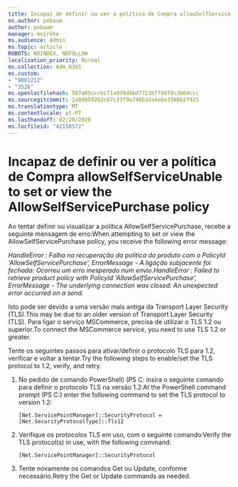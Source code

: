 ```yaml
---
title: Incapaz de definir ou ver a política de Compra allowSelfService
ms.author: pebaum
author: pebaum
manager: mnirkhe
ms.audience: Admin
ms.topic: article
ROBOTS: NOINDEX, NOFOLLOW
localization_priority: Normal
ms.collection: Adm_O365
ms.custom:
- "9001212"
- "3526"
ms.openlocfilehash: 587a05cccbc71a970d4bd7723bff0df0c3b64ccc
ms.sourcegitcommit: 2a9d059262c07c33f9a740b3da4e6e3366b2f925
ms.translationtype: MT
ms.contentlocale: pt-PT
ms.lasthandoff: 02/20/2020
ms.locfileid: "42158572"
---
```

# <a name="unable-to-set-or-view-the-allowselfservicepurchase-policy"></a><span data-ttu-id="86d77-102">Incapaz de definir ou ver a política de Compra allowSelfService</span><span class="sxs-lookup"><span data-stu-id="86d77-102">Unable to set or view the AllowSelfServicePurchase policy</span></span>

<span data-ttu-id="86d77-103">Ao tentar definir ou visualizar a política AllowSelfServicePurchase, recebe a seguinte mensagem de erro:</span><span class="sxs-lookup"><span data-stu-id="86d77-103">When attempting to set or view the AllowSelfServicePurchase policy, you receive the following error message:</span></span>

<span data-ttu-id="86d77-104">*HandleError : Falha na recuperação da política do produto com o PolicyId 'AllowSelfServicePurchase', ErrorMessage - A ligação subjacente foi fechada: Ocorreu um erro inesperado num envio.*</span><span class="sxs-lookup"><span data-stu-id="86d77-104">*HandleError : Failed to retrieve product policy with PolicyId 'AllowSelfServicePurchase', ErrorMessage - The underlying connection was closed: An unexpected error occurred on a send.*</span></span>

<span data-ttu-id="86d77-105">Isto pode ser devido a uma versão mais antiga da Transport Layer Security (TLS).</span><span class="sxs-lookup"><span data-stu-id="86d77-105">This may be due to an older version of Transport Layer Security (TLS).</span></span> <span data-ttu-id="86d77-106">Para ligar o serviço MSCommerce, precisa de utilizar o TLS 1.2 ou superior.</span><span class="sxs-lookup"><span data-stu-id="86d77-106">To connect the MSCommerce service, you need to use TLS 1.2 or greater.</span></span>  

<span data-ttu-id="86d77-107">Tente os seguintes passos para ativar/definir o protocolo TLS para 1.2, verificar e voltar a tentar.</span><span class="sxs-lookup"><span data-stu-id="86d77-107">Try the following steps to enable/set the TLS protocol to 1.2, verify, and retry.</span></span>
 1. <span data-ttu-id="86d77-108">No pedido de comando PowerShell\) (PS C: insira o seguinte comando para definir o protocolo TLS na versão 1.2:</span><span class="sxs-lookup"><span data-stu-id="86d77-108">At the PowerShell command prompt (PS C:\) enter the following command to set the TLS protocol to version 1.2:</span></span>

    `[Net.ServicePointManager]::SecurityProtocol = [Net.SecurityProtocolType]::Tls12`

2. <span data-ttu-id="86d77-109">Verifique os protocolos TLS em uso, com o seguinte comando:</span><span class="sxs-lookup"><span data-stu-id="86d77-109">Verify the TLS protocol(s) in use, with the following command:</span></span>

    `[Net.ServicePointManager]::SecurityProtocol` 

3. <span data-ttu-id="86d77-110">Tente novamente os comandos Get ou Update, conforme necessário.</span><span class="sxs-lookup"><span data-stu-id="86d77-110">Retry the Get or Update commands as needed.</span></span>

